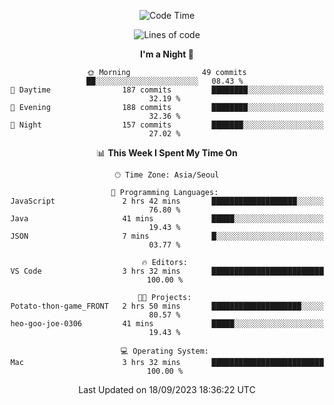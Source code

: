 <div align=center>
 
<!--START_SECTION:waka-->
![Code Time](http://img.shields.io/badge/Code%20Time-277%20hrs%2045%20mins-blue)

![Lines of code](https://img.shields.io/badge/From%20Hello%20World%20I%27ve%20Written-3.1%20million%20lines%20of%20code-blue)

**I'm a Night 🦉** 

```text
🌞 Morning                49 commits          ██░░░░░░░░░░░░░░░░░░░░░░░   08.43 % 
🌆 Daytime                187 commits         ████████░░░░░░░░░░░░░░░░░   32.19 % 
🌃 Evening                188 commits         ████████░░░░░░░░░░░░░░░░░   32.36 % 
🌙 Night                  157 commits         ███████░░░░░░░░░░░░░░░░░░   27.02 % 
```


📊 **This Week I Spent My Time On** 

```text
🕑︎ Time Zone: Asia/Seoul

💬 Programming Languages: 
JavaScript               2 hrs 42 mins       ███████████████████░░░░░░   76.80 % 
Java                     41 mins             █████░░░░░░░░░░░░░░░░░░░░   19.43 % 
JSON                     7 mins              █░░░░░░░░░░░░░░░░░░░░░░░░   03.77 % 

🔥 Editors: 
VS Code                  3 hrs 32 mins       █████████████████████████   100.00 % 

🐱‍💻 Projects: 
Potato-thon-game_FRONT   2 hrs 50 mins       ████████████████████░░░░░   80.57 % 
heo-goo-joe-0306         41 mins             █████░░░░░░░░░░░░░░░░░░░░   19.43 % 

💻 Operating System: 
Mac                      3 hrs 32 mins       █████████████████████████   100.00 % 
```


 Last Updated on 18/09/2023 18:36:22 UTC
<!--END_SECTION:waka-->
 </div>
